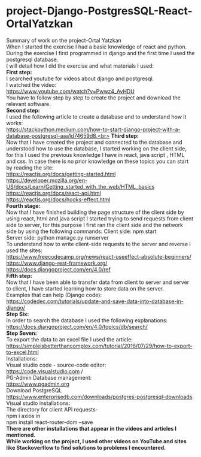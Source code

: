 # project-Django-PostgresSQL-React-OrtalYatzkan
Summary of work on the project-Ortal Yatzkan<br>
 When I started the exercise I had a basic knowledge of react and python.<br>
During the exercise I first programmed in django and the first time I used the postgresql database.<br>
I will detail how I did the exercise and what materials I used:<br>
<b>First step:</b><br>
I searched youtube for videos about django and postgresql.<br>
I watched the video:<br>
https://www.youtube.com/watch?v=Pwwz4_AvHDU<br>
You have to follow step by step to create the project and download the relevant software.<br>
<b>Second step:</b><br>
I used the following article to create a database and to understand how it works:<br>
https://stackpython.medium.com/how-to-start-django-project-with-a-database-postgresql-aaa1d74659d8.<br>
<b>Third step:</b><br>
Now that I have created the project and connected to the database and understood how to use the database, I started working on the client side, for this I used the previous knowledge I have in react, java script , HTML and css.
In case there is no prior knowledge on these topics you can start by reading the site:<br>
https://reactjs.org/docs/getting-started.html<br>
https://developer.mozilla.org/en-US/docs/Learn/Getting_started_with_the_web/HTML_basics<br>
https://reactjs.org/docs/react-api.html<br>
https://reactjs.org/docs/hooks-effect.html<br>
<b>Fourth stage:</b><br>
Now that I have finished building the page structure of the client side by using react, html and java script I started trying to send requests from client side to server, for this purpose I first ran the client side and the network side by using the following commands:
Client side: npm start<br>
Server side: python manage.py runserver<br>
To understand how to write client-side requests to the server and reverse I used the sites:<br>
https://www.freecodecamp.org/news/react-useeffect-absolute-beginners/<br>
https://www.django-rest-framework.org/<br>
https://docs.djangoproject.com/en/4.0/ref <br>
<b>Fifth step:</b><br>
Now that I have been able to transfer data from client to server and server to client, I have started learning how to store data on the server.<br>
Examples that can help (Django code):<br>
https://codedec.com/tutorials/update-and-save-data-into-database-in-django/<br>
<b>Step Six:</b><br>
In order to search the database I used the following explanations:<br>
https://docs.djangoproject.com/en/4.0/topics/db/search/<br>
<b>Step Seven:</b><br>
To export the data to an excel file I used the article:<br>
https://simpleisbetterthancomplex.com/tutorial/2016/07/29/how-to-export-to-excel.html<br>
Installations:<br>
Visual studio code - source-code editor:<br>
https://code.visualstudio.com   /<br>
PG-Admin Database management:<br>
https://www.pgadmin.org<br>
Download PostgreSQL<br>
https://www.enterprisedb.com/downloads/postgres-postgresql-downloads<br>
Visual studio installations:<br>
The directory for client API requests-<br>
npm i axios in<br>
npm install react-router-dom –save<br>
<b>There are other installations that appear in the videos and articles I mentioned.<br>
While working on the project, I used other videos on YouTube and sites like Stackoverflow to find solutions to problems I encountered.</b><br>
